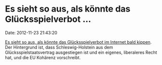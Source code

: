 Es sieht so aus, als könnte das Glücksspielverbot \...
======================================================

Date: 2012-11-23 21:43:20

[Es sieht so aus, als könnte das Glücksspielverbot im Internet bald
kippen](http://www.heise.de/-1755579). Der Hintergrund ist, dass
Schleswig-Holstein aus dem Glücksspielstaatsvertrag ausgestiegen ist und
ein eigenes, liberaleres Recht hat, und die EU Kohärenz vorschreibt.
